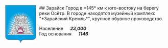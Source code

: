 <!--2021-10-31 01:30:04-->
<img src="./Zaraysk.gif" width="96px" align=left style="margin-right:10px">
## Зарайск
Город в *145* км к юго-востоку на берегу реки Осётр.
В городе находятся музейный комплекс "*Зарайский Кремль*", крупное обувное производство.

Население &emsp; ***23,000*** &emsp;<br>
Год&nbsp;основания &emsp; ***1146***